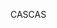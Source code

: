 <span data-ttu-id="0b8d7-101">CAS</span><span class="sxs-lookup"><span data-stu-id="0b8d7-101">CAS</span></span>